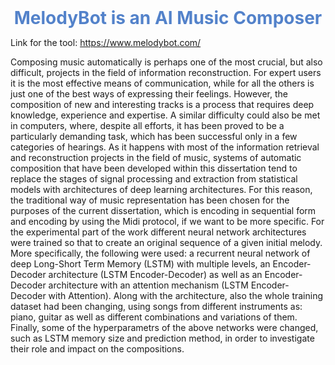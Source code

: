 <center><h1 style="display: inline; color: #5382CA;">MelodyBot is an AI Music Composer</h1></center>
    
Link for the tool: https://www.melodybot.com/

Composing music automatically is perhaps one of the most crucial, but also difficult, projects in the field of information reconstruction. For expert users it is the most effective means of communication, while for all the others is just one of the best ways of expressing their feelings.
However, the composition of new and interesting tracks is a process that requires deep knowledge, experience and expertise. A similar difficulty could also be met in computers, where, despite all efforts, it has been proved to be a particularly demanding task, which has been successful only in a few categories of hearings.
As it happens with most of the information retrieval and reconstruction projects in the field of music, systems of automatic composition that have been developed within this dissertation tend to replace the stages of signal processing and extraction from statistical models with architectures of deep learning architectures. For this reason, the traditional way of music representation has been chosen for the purposes of the current dissertation, which is encoding in sequential form and encoding by using the Midi protocol, if we want to be more specific.
For the experimental part of the work different neural network architectures were trained so that to create an original sequence of a given initial melody. More specifically, the following were used: a recurrent neural network of deep Long-Short Term Memory (LSTM) with multiple levels, an Encoder-Decoder architecture (LSTM Encoder-Decoder) as well as an Encoder-Decoder architecture with an attention mechanism (LSTM Encoder- Decoder with Attention).
Along with the architecture, also the whole training dataset had been changing, using songs from different instruments as: piano, guitar as well as different combinations and variations of them. Finally, some of the hyperparametrs of the above networks were changed, such as LSTM memory size and prediction method, in order to investigate their role and impact on the compositions.

